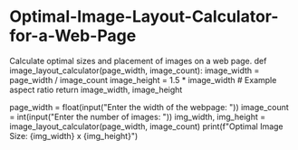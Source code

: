 # Optimal-Image-Layout-Calculator-for-a-Web-Page
Calculate optimal sizes and placement of images on a web page.
def image_layout_calculator(page_width, image_count):
    image_width = page_width / image_count
    image_height = 1.5 * image_width  # Example aspect ratio
    return image_width, image_height

page_width = float(input("Enter the width of the webpage: "))
image_count = int(input("Enter the number of images: "))
img_width, img_height = image_layout_calculator(page_width, image_count)
print(f"Optimal Image Size: {img_width} x {img_height}")
